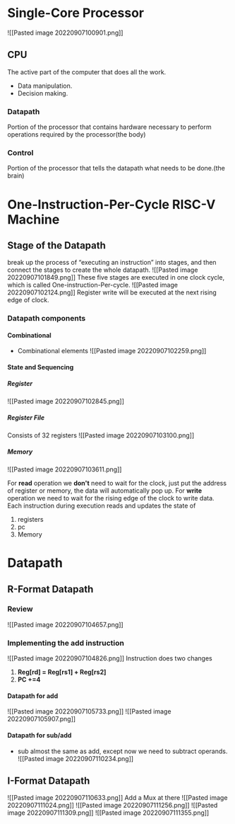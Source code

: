 
# Single-Core Processor
![[Pasted image 20220907100901.png]]
## CPU
The active part of the computer that does all the work.
* Data manipulation.
* Decision making.
### Datapath
Portion of the processor that contains hardware necessary to perform operations required by the processor(the body)
### Control
Portion of the processor that tells the datapath what needs to be done.(the brain)
# One-Instruction-Per-Cycle RISC-V Machine
## Stage of the Datapath
break up the process of “executing an instruction” into stages, and then connect the stages to create the whole datapath.
![[Pasted image 20220907101849.png]]
These five stages are executed in one clock cycle, which is called One-instruction-Per-cycle.
![[Pasted image 20220907102124.png]]
Register write will be executed at the next rising edge of clock.
### Datapath components
#### Combinational
* Combinational elements
![[Pasted image 20220907102259.png]]
#### State and Sequencing
##### Register
![[Pasted image 20220907102845.png]]
##### Register File
Consists of 32 registers
![[Pasted image 20220907103100.png]]
##### Memory
![[Pasted image 20220907103611.png]]

For **read** operation we **don't** need to wait for the clock, just put the address of register or memory, the data will automatically pop up.
For **write** operation we need to wait for the rising edge of the clock to write data.
Each instruction during execution reads and updates the state of
1. registers
2. pc
3. Memory

# Datapath
## R-Format Datapath
### Review
![[Pasted image 20220907104657.png]]
### Implementing the add instruction
![[Pasted image 20220907104826.png]]
Instruction does two changes
1. **Reg[rd] = Reg[rs1] + Reg[rs2]** 
2. **PC +=4** 
#### Datapath for add
![[Pasted image 20220907105733.png]]
![[Pasted image 20220907105907.png]]
#### Datapath for sub/add
* sub almost the same as add, except now we need to subtract operands.
![[Pasted image 20220907110234.png]]

## I-Format Datapath
![[Pasted image 20220907110633.png]]
Add a Mux at there
![[Pasted image 20220907111024.png]]
![[Pasted image 20220907111256.png]]
![[Pasted image 20220907111309.png]]
![[Pasted image 20220907111355.png]]